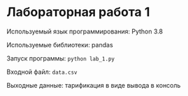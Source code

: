 # Лабораторная работа 1
Используемый язык программирования: Python 3.8

Используемые библиотеки: pandas

Запуск программы: `python lab_1.py`

Входной файл: `data.csv`

Выходные данные: тарификация в виде вывода в консоль
